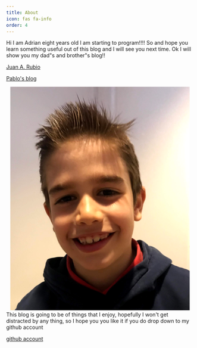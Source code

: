 ```yaml
---
title: About
icon: fas fa-info
order: 4
---
```



Hi I am Adrian eight years old I am starting to program!!!!
So and hope you learn something useful out of this blog and I will see you next time.
Ok I will show you my dad"s and brother"s blog!!

[Juan A. Rubio](https://juanrubio.org/)

[Pablo's blog ](https://pablorubio.com/)

<div align="center">
  <img src="/assets/img/adrian-full.png" width="482" height="600" />
</div>
This blog is going to be of things that I enjoy, hopefully I won't get distracted by any thing, so I hope you you like it if you do drop down to my github account

 [github account](https://github.com/adrirubio)
